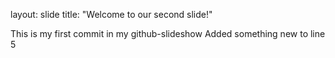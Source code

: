 layout: slide 
title: "Welcome to our second slide!"

This is my first commit in my github-slideshow
Added something new to line 5
